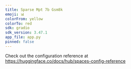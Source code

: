 ```yaml
---
title: Sparse Mpt 7b Gsm8k
emoji: 📊
colorFrom: yellow
colorTo: red
sdk: gradio
sdk_version: 3.47.1
app_file: app.py
pinned: false
---
```


Check out the configuration reference at https://huggingface.co/docs/hub/spaces-config-reference
